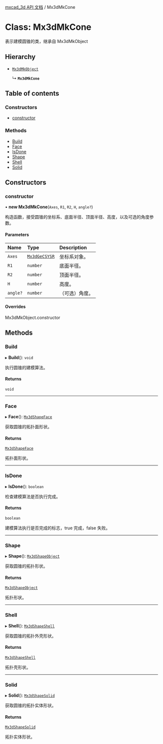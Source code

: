 [mxcad_3d API 文档](../README.md) / Mx3dMkCone

# Class: Mx3dMkCone

表示建模圆锥的类，继承自 Mx3dMkObject

## Hierarchy

- [`Mx3dMkObject`](Mx3dMkObject.md)

  ↳ **`Mx3dMkCone`**

## Table of contents

### Constructors

- [constructor](Mx3dMkCone.md#constructor)

### Methods

- [Build](Mx3dMkCone.md#build)
- [Face](Mx3dMkCone.md#face)
- [IsDone](Mx3dMkCone.md#isdone)
- [Shape](Mx3dMkCone.md#shape)
- [Shell](Mx3dMkCone.md#shell)
- [Solid](Mx3dMkCone.md#solid)

## Constructors

### constructor

• **new Mx3dMkCone**(`Axes`, `R1`, `R2`, `H`, `angle?`)

构造函数，接受圆锥的坐标系、底面半径、顶面半径、高度，以及可选的角度参数。

#### Parameters

| Name | Type | Description |
| :------ | :------ | :------ |
| `Axes` | [`Mx3dGeCSYSR`](Mx3dGeCSYSR.md) | 坐标系对象。 |
| `R1` | `number` | 底面半径。 |
| `R2` | `number` | 顶面半径。 |
| `H` | `number` | 高度。 |
| `angle?` | `number` | （可选）角度。 |

#### Overrides

Mx3dMkObject.constructor

## Methods

### Build

▸ **Build**(): `void`

执行圆锥的建模算法。

#### Returns

`void`

___

### Face

▸ **Face**(): [`Mx3dShapeFace`](Mx3dShapeFace.md)

获取圆锥的拓扑面形状。

#### Returns

[`Mx3dShapeFace`](Mx3dShapeFace.md)

拓扑面形状。

___

### IsDone

▸ **IsDone**(): `boolean`

检查建模算法是否执行完成。

#### Returns

`boolean`

建模算法执行是否完成的标志，true 完成，false 失败。

___

### Shape

▸ **Shape**(): [`Mx3dShapeObject`](Mx3dShapeObject.md)

获取圆锥的拓扑形状。

#### Returns

[`Mx3dShapeObject`](Mx3dShapeObject.md)

拓扑形状。

___

### Shell

▸ **Shell**(): [`Mx3dShapeShell`](Mx3dShapeShell.md)

获取圆锥的拓扑外壳形状。

#### Returns

[`Mx3dShapeShell`](Mx3dShapeShell.md)

拓扑壳形状。

___

### Solid

▸ **Solid**(): [`Mx3dShapeSolid`](Mx3dShapeSolid.md)

获取圆锥的拓扑实体形状。

#### Returns

[`Mx3dShapeSolid`](Mx3dShapeSolid.md)

拓扑实体形状。
